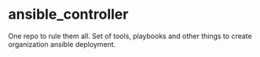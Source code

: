 # ansible_controller
One repo to rule them all. Set of tools, playbooks and other things to create organization ansible deployment.
